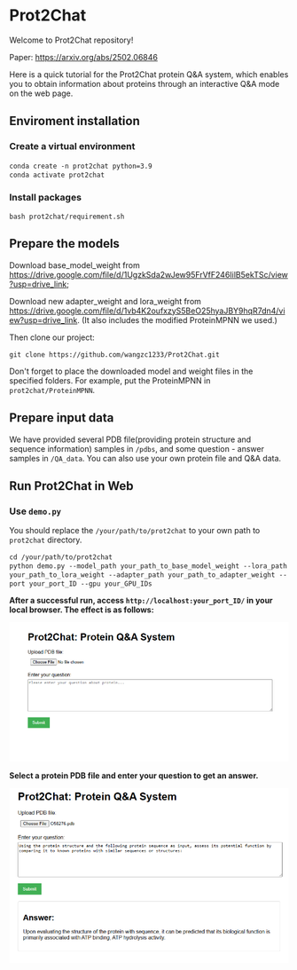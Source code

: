 # Prot2Chat

Welcome to Prot2Chat repository!

Paper: https://arxiv.org/abs/2502.06846

Here is a quick tutorial for the Prot2Chat protein Q&A system, which enables you to obtain information about proteins through an interactive Q&A mode on the web page.



## Enviroment installation

### Create a virtual environment

```
conda create -n prot2chat python=3.9
conda activate prot2chat
```

### Install packages

```
bash prot2chat/requirement.sh
```

## Prepare the models

Download base_model_weight from  https://drive.google.com/file/d/1UgzkSda2wJew95FrVfF246IilB5ekTSc/view?usp=drive_link; 

Download new adapter_weight and lora_weight from https://drive.google.com/file/d/1vb4K2oufxzyS5BeO25hyaJBY9hqR7dn4/view?usp=drive_link. (It also includes the modified ProteinMPNN we used.)

Then clone our project:

```
git clone https://github.com/wangzc1233/Prot2Chat.git
```

Don't forget to place the downloaded model and weight files in the specified folders. For example, put the ProteinMPNN in `prot2chat/ProteinMPNN`.
## Prepare input data

We have provided several PDB file(providing protein structure and sequence information) samples in `/pdbs`, and some question - answer samples in `/QA_data`. You can also use your own protein file and Q&A data.


## Run Prot2Chat in Web

### Use `demo.py`

You should replace the `/your/path/to/prot2chat` to your own path to `prot2chat` directory.

```
cd /your/path/to/prot2chat
python demo.py --model_path your_path_to_base_model_weight --lora_path your_path_to_lora_weight --adapter_path your_path_to_adapter_weight --port your_port_ID --gpu your_GPU_IDs
```

**After a successful run, access `http://localhost:your_port_ID/` in your local browser. The effect is as follows:**

![p1](prot2chat/pic/p1.png)

**Select a protein PDB file and enter your question to get an answer.**

![p2](prot2chat/pic/p2.png)
